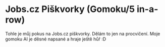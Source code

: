 ﻿# Jobs.cz Piškvorky (Gomoku/5 in-a-row)

Tohle je můj pokus na Jobs.cz piškvorky. Dělám to jen na procvičení. Moje gomoku AI je
děsné napsané a hraje ještě hůř :D

